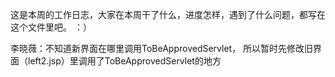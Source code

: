 ﻿这是本周的工作日志，大家在本周干了什么，进度怎样，遇到了什么问题，都写在这个文件里吧。 ：）

李晓薇：不知道新界面在哪里调用ToBeApprovedServlet，
        所以暂时先修改旧界面（left2.jsp）里调用了ToBeApprovedServlet的地方